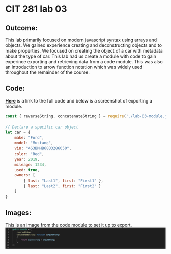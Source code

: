 # CIT 281 lab 03

## Outcome:

This lab primarily focused on modern javascript syntax using arrays and objects. 
We gained experience creating and deconstructing objects and to make properties. 
We focused on creating the object of a car with metadata about the type of car.
This lab had us create a module with code to gain experince exporting and retrieving data from a code module.
This was also an introduction to arrow function notation which was widely used throughout the remainder of the course.

## Code:
**[Here](https://github.com/Myles-P-D/cit281-lab03/blob/main/lab-03.js)** is a link to the full code and below is a screenshot of exporting a module. 

```javascript
const { reverseString, concatenateString } = require('./lab-03-module.js')

// Declare a specific car object
let car = {
    make: "Ford",
    model: "Mustang",
    vin: "4S3BMHB68B3286050",
    color: "Red",
    year: 2019,
    mileage: 1234,
    used: true,
    owners: [
        { last: "Last1", first: "First1" },
        { last: "Last2", first: "First2" }
    ]
}
```
## Images: 
This is an image from the code module to set it up to export. 
![Module export](https://github.com/Myles-P-D/cit281-lab03/blob/main/moduleExport.png?raw=true "Module Export example")

